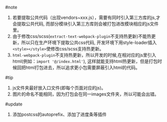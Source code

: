 #note
1. 若要提取公共代码（出现vendors~xxx.js），需要有同时引入第三方库的js,才会提取公共代码, 而部分模块引入第三方库则会被打包进改模块相应的js文件里。
2. 由于修改css/scss(`extract-text-webpack-plugin`不支持热更新)不能热更新，所以只在生产环境下提取公共css代码, 开发环境下用style-loader插入`<style></style>`使修改css/scss支持热更新。
3. `html-webpack-plugin`不支持热更新，所以开发的时候,在相对应的js里引入html(例如：`import '@/index.html'`), 这样就能支持html热更新，但是打包时候回把html打包进去，所以追求更小包需要屏蔽引入html的代码。


#tip
1. js文件夹最好放入口文件(即每个页面对应的js)。
3. 图片的命名不能相同，因为打包会在同一images文件夹，所以可能会出错。


#update
1. 添加postcss的autoprefix、添加了进度条等插件